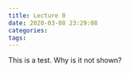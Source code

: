 ```yaml
---
title: Lecture 0
date: 2020-03-08 23:29:08
categories:
tags:
---
```


This is a test. Why is it not shown?